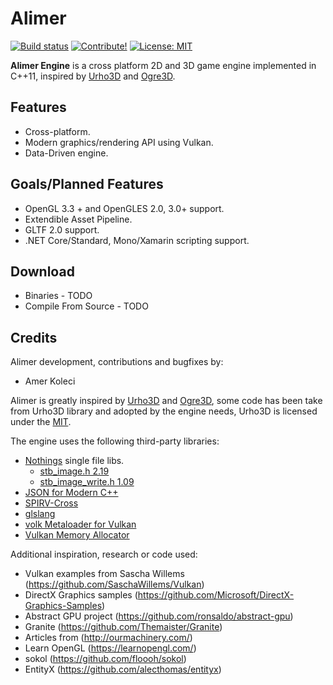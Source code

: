 # Alimer

[![Build status](https://ci.appveyor.com/api/projects/status/upgnh01lh387v8e2?svg=true)](https://ci.appveyor.com/project/amerkoleci/alimer)
[![Contribute!](https://img.shields.io/badge/contributions-welcome-brightgreen.svg?style=flat)](https://github.com/amerkoleci/alimer/issues)
[![License: MIT](https://img.shields.io/badge/License-MIT-yellow.svg)](https://github.com/amerkoleci/alimer/blob/master/LICENSE)

**Alimer Engine** is a cross platform 2D and 3D game engine implemented in C++11, inspired by [Urho3D](https://github.com/urho3d/Urho3D) and [Ogre3D](http://www.ogre3d.org).

## Features

- Cross-platform.
- Modern graphics/rendering API using Vulkan.
- Data-Driven engine.

## Goals/Planned Features

- OpenGL 3.3 + and OpenGLES 2.0, 3.0+ support.
- Extendible Asset Pipeline.
- GLTF 2.0 support.
- .NET Core/Standard, Mono/Xamarin scripting support.

## Download

- Binaries - TODO
- Compile From Source - TODO

## Credits

Alimer development, contributions and bugfixes by:

- Amer Koleci

Alimer is greatly inspired by [Urho3D](https://github.com/urho3d/Urho3D) and [Ogre3D](http://www.ogre3d.org), some code has been take from Urho3D library and adopted
by the engine needs, Urho3D is licensed under the [MIT](https://github.com/urho3d/Urho3D/blob/master/LICENSE).

The engine uses the following third-party libraries:

- [Nothings](https://github.com/nothings/stb) single file libs.
  - [stb_image.h 2.19](https://github.com/nothings/stb/blob/master/stb_image.h)
  - [stb_image_write.h 1.09](https://github.com/nothings/stb/blob/master/stb_image_write.h)
- [JSON for Modern C++](https://github.com/nlohmann/json)
- [SPIRV-Cross](https://github.com/KhronosGroup/SPIRV-Cross)
- [glslang](https://github.com/KhronosGroup/glslang)
- [volk Metaloader for Vulkan](https://github.com/zeux/volk)
- [Vulkan Memory Allocator](https://github.com/GPUOpen-LibrariesAndSDKs/VulkanMemoryAllocator)

Additional inspiration, research or code used:

- Vulkan examples from Sascha Willems (https://github.com/SaschaWillems/Vulkan)
- DirectX Graphics samples (https://github.com/Microsoft/DirectX-Graphics-Samples)
- Abstract GPU project (https://github.com/ronsaldo/abstract-gpu)
- Granite (https://github.com/Themaister/Granite)
- Articles from (http://ourmachinery.com/)
- Learn OpenGL (https://learnopengl.com/)
- sokol (https://github.com/floooh/sokol)
- EntityX (https://github.com/alecthomas/entityx)
